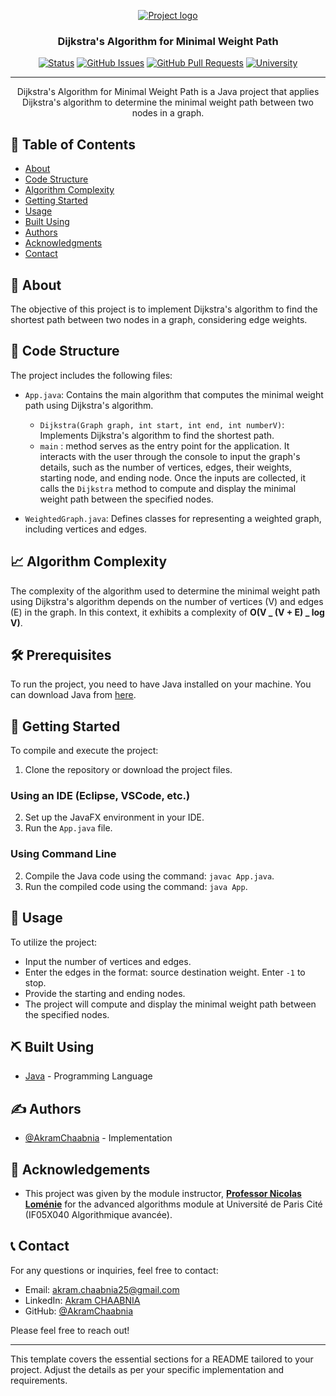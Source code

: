 <p align="center">
  <a href="" rel="noopener">
    <img src="" alt="Project logo">
  </a>
</p>
<h3 align="center">Dijkstra's Algorithm for Minimal Weight Path</h3>

<div align="center">

[![Status](https://img.shields.io/badge/status-active-success.svg)]()
[![GitHub Issues](https://img.shields.io/github/issues/AkramChaabnia/DijkstrasMinimalWeightPath.svg)](https://github.com/AkramChaabnia/DijkstrasMinimalWeightPath/issues)
[![GitHub Pull Requests](https://img.shields.io/github/issues-pr/AkramChaabnia/DijkstrasMinimalWeightPath.svg)](https://github.com/AkramChaabnia/DijkstrasMinimalWeightPath/pulls)
[![University](https://img.shields.io/badge/University-Paris%20Cité%20Université-%23A6192E)](https://u-paris.fr)

</div>

---

<p align="center">Dijkstra's Algorithm for Minimal Weight Path is a Java project that applies Dijkstra's algorithm to determine the minimal weight path between two nodes in a graph.
  <br> 
</p>

## 📝 Table of Contents

- [About](#about)
- [Code Structure](#code_structure)
- [Algorithm Complexity](#algorithm_complexity)
- [Getting Started](#getting_started)
- [Usage](#usage)
- [Built Using](#built_using)
- [Authors](#authors)
- [Acknowledgments](#acknowledgement)
- [Contact](#contact)

## 🧐 About <a name = "about"></a>

The objective of this project is to implement Dijkstra's algorithm to find the shortest path between two nodes in a graph, considering edge weights.

## 🚀 Code Structure <a name = "code_structure"></a>

The project includes the following files:

- `App.java`: Contains the main algorithm that computes the minimal weight path using Dijkstra's algorithm.

  - `Dijkstra(Graph graph, int start, int end, int numberV)`: Implements Dijkstra's algorithm to find the shortest path.
  - `main` : method serves as the entry point for the application. It interacts with the user through the console to input the graph's details, such as the number of vertices, edges, their weights, starting node, and ending node. Once the inputs are collected, it calls the `Dijkstra` method to compute and display the minimal weight path between the specified nodes.

- `WeightedGraph.java`: Defines classes for representing a weighted graph, including vertices and edges.

## 📈 Algorithm Complexity <a name="algorithm_complexity"></a>

The complexity of the algorithm used to determine the minimal weight path using Dijkstra's algorithm depends on the number of vertices (V) and edges (E) in the graph. In this context, it exhibits a complexity of **O(V _ (V + E) _ log V)**.

## 🛠️ Prerequisites <a name = "prerequisites"></a>

To run the project, you need to have Java installed on your machine. You can download Java from [here](https://www.java.com/).

## 🏁 Getting Started <a name = "getting_started"></a>

To compile and execute the project:

1. Clone the repository or download the project files.

### Using an IDE (Eclipse, VSCode, etc.)

2. Set up the JavaFX environment in your IDE.
3. Run the `App.java` file.

### Using Command Line

2. Compile the Java code using the command: `javac App.java`.
3. Run the compiled code using the command: `java App`.

## 🎈 Usage <a name="usage"></a>

To utilize the project:

- Input the number of vertices and edges.
- Enter the edges in the format: source destination weight. Enter `-1` to stop.
- Provide the starting and ending nodes.
- The project will compute and display the minimal weight path between the specified nodes.

## ⛏️ Built Using <a name = "built_using"></a>

- [Java](https://www.java.com/) - Programming Language

## ✍️ Authors <a name = "authors"></a>

- [@AkramChaabnia](https://github.com/AkramChaabnia) - Implementation

## 🎉 Acknowledgements <a name = "acknowledgement"></a>

- This project was given by the module instructor, <u><b>Professor Nicolas Loménie</b></u> for the advanced algorithms module at Université de Paris Cité (IF05X040 Algorithmique avancée).

## 📞 Contact <a name = "contact"></a>

For any questions or inquiries, feel free to contact:

- Email: akram.chaabnia25@gmail.com
- LinkedIn: [Akram CHAABNIA](https://www.linkedin.com/in/akram-chaabnia-43b7941b0/)
- GitHub: [@AkramChaabnia](https://github.com/AkramChaabnia)

Please feel free to reach out!

---

This template covers the essential sections for a README tailored to your project. Adjust the details as per your specific implementation and requirements.
